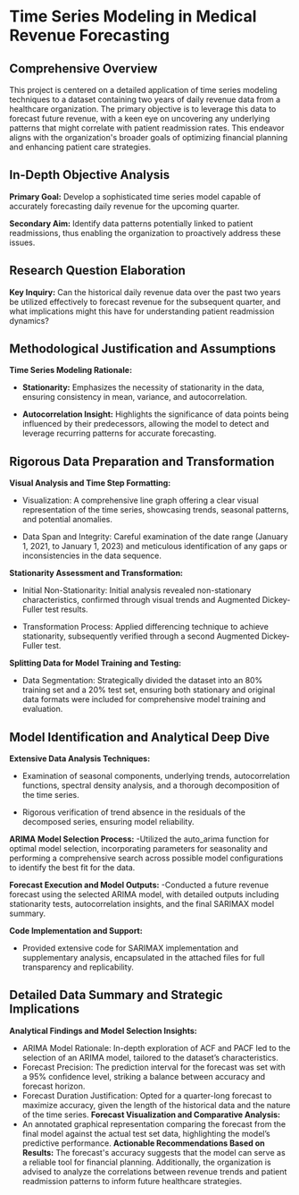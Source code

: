 # Time Series Modeling in Medical Revenue Forecasting

## Comprehensive Overview

This project is centered on a detailed application of time series modeling techniques to a dataset containing two years of daily revenue data from a healthcare organization. The primary objective is to leverage this data to forecast future revenue, with a keen eye on uncovering any underlying patterns that might correlate with patient readmission rates. This endeavor aligns with the organization's broader goals of optimizing financial planning and enhancing patient care strategies.

## In-Depth Objective Analysis

**Primary Goal:** Develop a sophisticated time series model capable of accurately forecasting daily revenue for the upcoming quarter.

**Secondary Aim:** Identify data patterns potentially linked to patient readmissions, thus enabling the organization to proactively address these issues.

## Research Question Elaboration

**Key Inquiry:** Can the historical daily revenue data over the past two years be utilized effectively to forecast revenue for the subsequent quarter, and what implications might this have for understanding patient readmission dynamics?

## Methodological Justification and Assumptions

**Time Series Modeling Rationale:**
- **Stationarity:** Emphasizes the necessity of stationarity in the data, ensuring consistency in mean, variance, and autocorrelation.

- **Autocorrelation Insight:** Highlights the significance of data points being influenced by their predecessors, allowing the model to detect and leverage recurring patterns for accurate forecasting.

## Rigorous Data Preparation and Transformation

**Visual Analysis and Time Step Formatting:**
- Visualization: A comprehensive line graph offering a clear visual representation of the time series, showcasing trends, seasonal patterns, and potential anomalies.

- Data Span and Integrity: Careful examination of the date range (January 1, 2021, to January 1, 2023) and meticulous identification of any gaps or inconsistencies in the data sequence.

**Stationarity Assessment and Transformation:**
- Initial Non-Stationarity: Initial analysis revealed non-stationary characteristics, confirmed through visual trends and Augmented Dickey-Fuller test results.

- Transformation Process: Applied differencing technique to achieve stationarity, subsequently verified through a second Augmented Dickey-Fuller test.

**Splitting Data for Model Training and Testing:**
- Data Segmentation: Strategically divided the dataset into an 80% training set and a 20% test set, ensuring both stationary and original data formats were included for comprehensive model training and evaluation.

## Model Identification and Analytical Deep Dive

**Extensive Data Analysis Techniques:**
- Examination of seasonal components, underlying trends, autocorrelation functions, spectral density analysis, and a thorough decomposition of the time series.

- Rigorous verification of trend absence in the residuals of the decomposed series, ensuring model reliability.

**ARIMA Model Selection Process:**
-Utilized the auto_arima function for optimal model selection, incorporating parameters for seasonality and performing a comprehensive search across possible model configurations to identify the best fit for the data.

**Forecast Execution and Model Outputs:**
-Conducted a future revenue forecast using the selected ARIMA model, with detailed outputs including stationarity tests, autocorrelation insights, and the final SARIMAX model summary.

**Code Implementation and Support:**
- Provided extensive code for SARIMAX implementation and supplementary analysis, encapsulated in the attached files for full transparency and replicability.

## Detailed Data Summary and Strategic Implications

**Analytical Findings and Model Selection Insights:**
- ARIMA Model Rationale: In-depth exploration of ACF and PACF led to the selection of an ARIMA model, tailored to the dataset’s characteristics.
- Forecast Precision: The prediction interval for the forecast was set with a 95% confidence level, striking a balance between accuracy and forecast horizon.
- Forecast Duration Justification: Opted for a quarter-long forecast to maximize accuracy, given the length of the historical data and the nature of the time series.
**Forecast Visualization and Comparative Analysis:**
- An annotated graphical representation comparing the forecast from the final model against the actual test set data, highlighting the model’s predictive performance.
**Actionable Recommendations Based on Results:**
The forecast's accuracy suggests that the model can serve as a reliable tool for financial planning. Additionally, the organization is advised to analyze the correlations between revenue trends and patient readmission patterns to inform future healthcare strategies.
